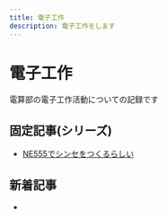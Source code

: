 ```yaml
---
title: 電子工作
description: 電子工作をします
---
```


# 電子工作

電算部の電子工作活動についての記録です

## 固定記事(シリーズ)

- [NE555でシンセをつくるらしい](ne555synth/)

## 新着記事

- 
